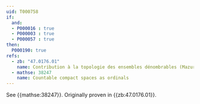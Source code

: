 ```yaml
---
uid: T000758
if:
  and:
  - P000016 : true
  - P000003 : true
  - P000057 : true
then:
  P000190: true
refs:
  - zb: "47.0176.01"
    name: Contribution à la topologie des ensembles dénombrables (Mazurkiewicz, Sierpiński)
  - mathse: 38247
    name: Countable compact spaces as ordinals
---
```


See {{mathse:38247}}. Originally proven in {{zb:47.0176.01}}.

